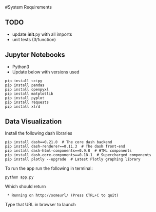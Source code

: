 #System Requirements 
## TODO 

- update __init__.py with all imports 
- unit tests (3/function) 

## Jupyter Notebooks 
- Python3
- Update below with versions used
```
pip install scipy
pip install pandas
pip install openpyxl
pip install matplotlib
pip install pyplot
pip install requests
pip install xlrd
```

## Data Visualization 
Install the following dash libraries 
```
pip install dash==0.21.0  # The core dash backend
pip install dash-renderer==0.11.3  # The dash front-end
pip install dash-html-components==0.9.0  # HTML components
pip install dash-core-components==0.18.1  # Supercharged components
pip install plotly --upgrade  # Latest Plotly graphing library
``` 

To run the app run the following in terminal: 
```
python app.py 
```
Which should return 
```
 * Running on http://someurl/ (Press CTRL+C to quit)
```
Type that URL in browser to launch 

